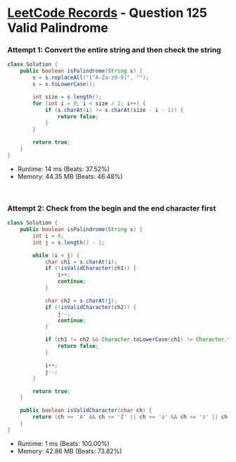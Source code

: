 # [LeetCode Records](../README.md) - Question 125 Valid Palindrome

### Attempt 1: Convert the entire string and then check the string
```java
class Solution {
    public boolean isPalindrome(String s) {
        s = s.replaceAll("[^A-Za-z0-9]", "");
        s = s.toLowerCase();

        int size = s.length();
        for (int i = 0; i < size / 2; i++) {
            if (s.charAt(i) != s.charAt(size - i - 1)) {
                return false;
            }
        }

        return true;
    }
}
```
- Runtime: 14 ms (Beats: 37.52%)
- Memory: 44.35 MB (Beats: 46.48%)

<br>

### Attempt 2: Check from the begin and the end character first
```java
class Solution {
    public boolean isPalindrome(String s) {
        int i = 0;
        int j = s.length() - 1;

        while (i < j) {
            char ch1 = s.charAt(i);
            if (!isValidCharacter(ch1)) {
                i++;
                continue;
            }

            char ch2 = s.charAt(j);
            if (!isValidCharacter(ch2)) {
                j--;
                continue;
            }

            if (ch1 != ch2 && Character.toLowerCase(ch1) != Character.toLowerCase(ch2)) {
                return false;
            }

            i++;
            j--;
        }

        return true;
    }

    public boolean isValidCharacter(char ch) {
        return (ch >= 'A' && ch <= 'Z' || ch >= 'a' && ch <= 'z' || ch >= '0' && ch <= '9');
    }
}
```
- Runtime: 1 ms (Beats: 100.00%)
- Memory: 42.86 MB (Beats: 73.82%)

<br>
